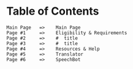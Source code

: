 # Table of Contents
    Main Page   =>    Main Page
    Page #1     =>    Eligibility & Requirements
    Page #2     =>    #  title
    Page #3     =>    #  title
    Page #4     =>    Resources & Help
    Page #5     =>    Translator
    Page #6     =>    SpeechBot
